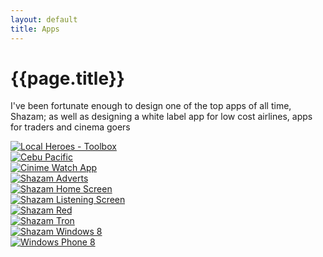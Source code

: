 ```yaml
---
layout: default
title: Apps
---
```


# {{page.title}}

I've been fortunate enough to design one of the top apps of all time, Shazam; as well as designing a white label app for low cost airlines, apps for traders and cinema goers

<div class="grid">
   <div>
   		<a href="apps/local-heroes-toolbox">
			<img src="/method/assets/thumbs/local-heroes-toolbox.webp" alt="Local Heroes - Toolbox" title="Local Heroes - Toolbox" />
		</a>
   	</div>
   <div>
   		<a href="apps/cebu-pacific">
			<img src="/method/assets/thumbs/cebu-pacific.webp" alt="Cebu Pacific" title="Cebu Pacific" />
		</a>
   	</div>
   <div>
  	 <a href="apps/cinime-watch-app">
			<img src="/method/assets/thumbs/cinime-watch-app.webp" alt="Cinime Watch App" title="Cinime Watch App" />
		</a>
  	</div>
   <div>
   		<a href="apps/shazam-adverts">
			<img src="/method/assets/thumbs/shazam-adverts.webp" alt="Shazam Adverts" title="Shazam Adverts" />
		</a>
	</div>
	<div>
		<a href="apps/shazam-home-screen">
			<img src="/method/assets/thumbs/shazam-home-screen.webp" alt="Shazam Home Screen" title="Shazam Home Screen" />
		</a>
	</div>
	<div>
		<a href="apps/shazam-listening-screen">
			<img src="/method/assets/thumbs/shazam-listening-screen.webp" alt="Shazam Listening Screen" title="Shazam Listening Screen" />
		</a>
	</div>
	<div>
		<a href="apps/shazam-red">
			<img src="/method/assets/thumbs/shazam-red.webp" alt="Shazam Red" title="Shazam Red" />
		</a>
	</div>
		<div>
		<a href="apps/shazam-tron">
			<img src="/method/assets/thumbs/shazam-tron.webp" alt="Shazam Tron" title="Shazam Tron" />
		</a>
	</div>
	<div>
		<a href="apps/shazam-win-8">
			<img src="/method/assets/thumbs/shazam-win-8.webp" alt="Shazam Windows 8" title="Shazam Windows 8" />
		</a>
	</div>
	<div>
		<a href="apps/wp8">
			<img src="/method/assets/thumbs/wp8.webp" alt="Windows Phone 8" title="Windows Phone 8" />
		</a>
	</div>
</div>